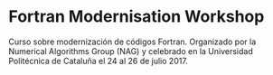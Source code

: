 # Fortran Modernisation Workshop
Curso sobre modernización de códigos Fortran. Organizado por la Numerical Algorithms Group (NAG) y celebrado en la Universidad Politécnica de Cataluña el 24 al 26 de julio 2017.
